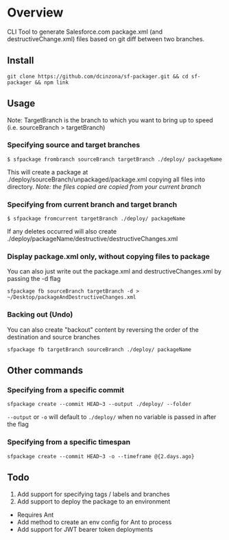 # Overview

CLI Tool to generate Salesforce.com package.xml (and destructiveChange.xml) files based on git diff between two branches. 

## Install
```
git clone https://github.com/dcinzona/sf-packager.git && cd sf-packager && npm link
```

## Usage

Note: TargetBranch is the branch to which you want to bring up to speed (i.e. sourceBranch > targetBranch)

### Specifying source and target branches
```
$ sfpackage frombranch sourceBranch targetBranch ./deploy/ packageName
```
This will create a package at ./deploy/sourceBranch/unpackaged/package.xml copying all files into directory.
_Note: the files copied are copied from your current branch_

### Specifying from current branch and target branch
```
$ sfpackage fromcurrent targetBranch ./deploy/ packageName
```

If any deletes occurred will also create ./deploy/packageName/destructive/destructiveChanges.xml

### Display package.xml only, without copying files to package
You can also just write out the package.xml and destructiveChanges.xml by passing the -d flag
```
sfpackage fb sourceBranch targetBranch -d > ~/Desktop/packageAndDestructiveChanges.xml
```

### Backing out (Undo)
You can also create "backout" content by reversing the order of the destination and source branches
```
sfpackage fb targetBranch sourceBranch ./deploy/ packageName
```

## Other commands

### Specifying from a specific commit
```
sfpackage create --commit HEAD~3 --output ./deploy/ --folder 
```
`--output` or `-o` will default to `./deploy/` when no variable is passed in after the flag

### Specifying from a specific timespan
```
sfpackage create --commit HEAD~3 -o --timeframe @{2.days.ago}
```

## Todo
1. Add support for specifying tags / labels and branches
2. Add support to deploy the package to an environment
  - Requires Ant
  - Add method to create an env config for Ant to process
  - Add support for JWT bearer token deployments